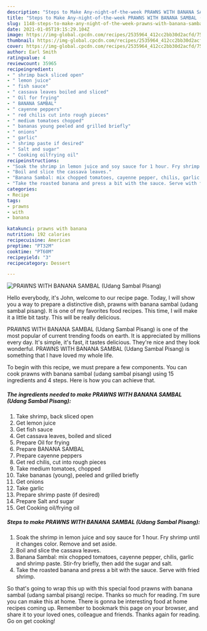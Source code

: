 ```yaml
---
description: "Steps to Make Any-night-of-the-week PRAWNS WITH BANANA SAMBAL (Udang Sambal Pisang)"
title: "Steps to Make Any-night-of-the-week PRAWNS WITH BANANA SAMBAL (Udang Sambal Pisang)"
slug: 1148-steps-to-make-any-night-of-the-week-prawns-with-banana-sambal-udang-sambal-pisang
date: 2021-01-05T19:15:29.104Z
image: https://img-global.cpcdn.com/recipes/2535964_412cc2bb30d2acfd/751x532cq70/prawns-with-banana-sambal-udang-sambal-pisang-recipe-main-photo.jpg
thumbnail: https://img-global.cpcdn.com/recipes/2535964_412cc2bb30d2acfd/751x532cq70/prawns-with-banana-sambal-udang-sambal-pisang-recipe-main-photo.jpg
cover: https://img-global.cpcdn.com/recipes/2535964_412cc2bb30d2acfd/751x532cq70/prawns-with-banana-sambal-udang-sambal-pisang-recipe-main-photo.jpg
author: Earl Smith
ratingvalue: 4
reviewcount: 35965
recipeingredient:
- " shrimp back sliced open"
- " lemon juice"
- " fish sauce"
- " cassava leaves boiled and sliced"
- " Oil for frying"
- " BANANA SAMBAL"
- " cayenne peppers"
- " red chilis cut into rough pieces"
- " medium tomatoes chopped"
- " bananas young peeled and grilled briefly"
- " onions"
- " garlic"
- " shrimp paste if desired"
- " Salt and sugar"
- " Cooking oilfrying oil"
recipeinstructions:
- "Soak the shrimp in lemon juice and soy sauce for 1 hour. Fry shrimp until it changes color. Remove and set aside."
- "Boil and slice the cassava leaves."
- "Banana Sambal: mix chopped tomatoes, cayenne pepper, chilis, garlic and shrimp paste. Stir-fry briefly, then add the sugar and salt."
- "Take the roasted banana and press a bit with the sauce. Serve with fried shrimp."
categories:
- Recipe
tags:
- prawns
- with
- banana

katakunci: prawns with banana 
nutrition: 192 calories
recipecuisine: American
preptime: "PT32M"
cooktime: "PT60M"
recipeyield: "3"
recipecategory: Dessert

---
```



![PRAWNS WITH BANANA SAMBAL (Udang Sambal Pisang)](https://img-global.cpcdn.com/recipes/2535964_412cc2bb30d2acfd/751x532cq70/prawns-with-banana-sambal-udang-sambal-pisang-recipe-main-photo.jpg)

Hello everybody, it's John, welcome to our recipe page. Today, I will show you a way to prepare a distinctive dish, prawns with banana sambal (udang sambal pisang). It is one of my favorites food recipes. This time, I will make it a little bit tasty. This will be really delicious.

PRAWNS WITH BANANA SAMBAL (Udang Sambal Pisang) is one of the most popular of current trending foods on earth. It is appreciated by millions every day. It's simple, it's fast, it tastes delicious. They're nice and they look wonderful. PRAWNS WITH BANANA SAMBAL (Udang Sambal Pisang) is something that I have loved my whole life.




To begin with this recipe, we must prepare a few components. You can cook prawns with banana sambal (udang sambal pisang) using 15 ingredients and 4 steps. Here is how you can achieve that.

<!--inarticleads1-->

##### The ingredients needed to make PRAWNS WITH BANANA SAMBAL (Udang Sambal Pisang):

1. Take  shrimp, back sliced open
1. Get  lemon juice
1. Get  fish sauce
1. Get  cassava leaves, boiled and sliced
1. Prepare  Oil for frying
1. Prepare  BANANA SAMBAL
1. Prepare  cayenne peppers
1. Get  red chilis, cut into rough pieces
1. Take  medium tomatoes, chopped
1. Take  bananas (young), peeled and grilled briefly
1. Get  onions
1. Take  garlic
1. Prepare  shrimp paste (if desired)
1. Prepare  Salt and sugar
1. Get  Cooking oil/frying oil




<!--inarticleads2-->

##### Steps to make PRAWNS WITH BANANA SAMBAL (Udang Sambal Pisang):

1. Soak the shrimp in lemon juice and soy sauce for 1 hour. Fry shrimp until it changes color. Remove and set aside.
1. Boil and slice the cassava leaves.
1. Banana Sambal: mix chopped tomatoes, cayenne pepper, chilis, garlic and shrimp paste. Stir-fry briefly, then add the sugar and salt.
1. Take the roasted banana and press a bit with the sauce. Serve with fried shrimp.




So that's going to wrap this up with this special food prawns with banana sambal (udang sambal pisang) recipe. Thanks so much for reading. I'm sure you can make this at home. There is gonna be interesting food at home recipes coming up. Remember to bookmark this page on your browser, and share it to your loved ones, colleague and friends. Thanks again for reading. Go on get cooking!
